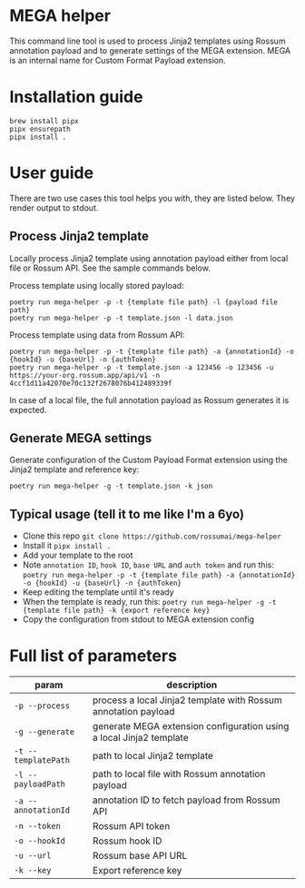 # MEGA helper
This command line tool is used to process Jinja2 templates using Rossum annotation payload and to generate settings of the MEGA extension.
MEGA is an internal name for Custom Format Payload extension.

# Installation guide
```
brew install pipx
pipx ensurepath
pipx install .
```

# User guide
There are two use cases this tool helps you with, they are listed below. They render output to stdout.

## Process Jinja2 template
Locally process Jinja2 template using annotation payload either from local file or Rossum API. See the sample commands below.

Process template using locally stored payload:
```
poetry run mega-helper -p -t {template file path} -l {payload file path}
poetry run mega-helper -p -t template.json -l data.json
```

Process template using data from Rossum API:
```
poetry run mega-helper -p -t {template file path} -a {annotationId} -o {hookId} -u {baseUrl} -n {authToken}
poetry run mega-helper -p -t template.json -a 123456 -o 123456 -u https://your-org.rossum.app/api/v1 -n 4ccf1d11a42070e70c132f2678076b412489339f 
```

In case of a local file, the full annotation payload as Rossum generates it is expected.

## Generate MEGA settings
Generate configuration of the Custom Payload Format extension using the Jinja2 template and reference key:

```
poetry run mega-helper -g -t template.json -k json
```

## Typical usage (tell it to me like I'm a 6yo)
* Clone this repo `git clone https://github.com/rossumai/mega-helper`
* Install it `pipx install .`
* Add your template to the root
* Note `annotation ID`, `hook ID`, `base URL` and `auth token` and run this: `poetry run mega-helper -p -t {template file path} -a {annotationId} -o {hookId} -u {baseUrl} -n {authToken}`
* Keep editing the template until it's ready
* When the template is ready, run this: `poetry run mega-helper -g -t {template file path} -k {export reference key}`
* Copy the configuration from stdout to MEGA extension config

# Full list of parameters
|param|description|
|--|--|
|`-p --process`|process a local Jinja2 template with Rossum annotation payload|
|`-g --generate`|generate MEGA extension configuration using a local Jinja2 template|
|`-t --templatePath`|path to local Jinja2 template|
|`-l --payloadPath`|path to local file with Rossum annotation payload|
|`-a --annotationId`|annotation ID to fetch payload from Rossum API|
|`-n --token`|Rossum API token|
|`-o --hookId`|Rossum hook ID|
|`-u --url`|Rossum base API URL|
|`-k --key`|Export reference key|
